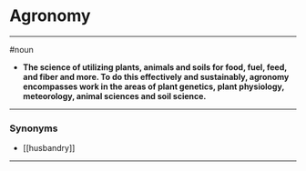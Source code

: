 # Agronomy
---
#noun
- **The science of utilizing plants, animals and soils for food, fuel, feed, and fiber and more. To do this effectively and sustainably, agronomy encompasses work in the areas of plant genetics, plant physiology, meteorology, animal sciences and soil science.**
---
### Synonyms
- [[husbandry]]
---
